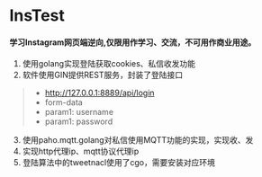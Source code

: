 # InsTest 
#### 学习Instagram网页端逆向,仅限用作学习、交流，不可用作商业用途。
1. 使用golang实现登陆获取cookies、私信收发功能
2. 软件使用GIN提供REST服务，封装了登陆接口
> - http://127.0.0.1:8889/api/login
> - form-data
> - param1: username
> - param1: password
3. 使用paho.mqtt.golang对私信使用MQTT功能的实现，实现收、发
4. 实现http代理ip、mqtt协议代理ip
5. 登陆算法中的tweetnacl使用了cgo，需要安装对应环境
